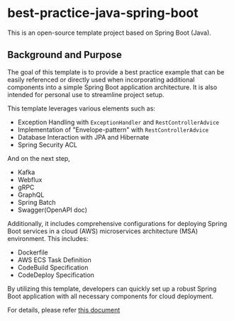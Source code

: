 # best-practice-java-spring-boot

This is an open-source template project based on Spring Boot (Java).

## Background and Purpose

The goal of this template is to provide a best practice example that can be easily referenced or directly used when incorporating additional components into a simple Spring Boot application architecture. It is also intended for personal use to streamline project setup.

This template leverages various elements such as:

- Exception Handling with `ExceptionHandler` and `RestControllerAdvice`
- Implementation of "Envelope-pattern" with `RestControllerAdvice`
- Database Interaction with JPA and Hibernate
- Spring Security ACL

And on the next step,
- Kafka
- Webflux
- gRPC
- GraphQL
- Spring Batch
- Swagger(OpenAPI doc)

Additionally, it includes comprehensive configurations for deploying Spring Boot services in a cloud (AWS) microservices architecture (MSA) environment. This includes:

- Dockerfile
- AWS ECS Task Definition
- CodeBuild Specification
- CodeDeploy Specification

By utilizing this template, developers can quickly set up a robust Spring Boot application with all necessary components for cloud deployment.

For details, please refer [this document](https://julskim.notion.site/Best-Practice-Template-for-Spring-Boot-OpenSource-621ab21ab57c44ccb21b4addb0134fd8?pvs=4)
